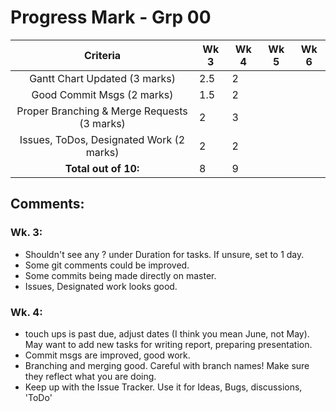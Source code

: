 # Progress Mark - Grp 00

| Criteria                                    | Wk 3 | Wk 4 | Wk 5 | Wk 6|
| :-----------------------------------------: | ---- | ---- | ---- | --- |
| Gantt Chart Updated (3 marks)               | 2.5  | 2    |  
| Good Commit Msgs (2 marks)                  | 1.5  | 2    |   
| Proper Branching & Merge Requests (3 marks) | 2    | 3    |
| Issues, ToDos, Designated Work (2 marks)    | 2    | 2    |
| **Total out of 10:**                        | 8    | 9    |

## Comments:
### Wk. 3:
* Shouldn't see any ? under Duration for tasks. If unsure, set to 1 day.
* Some git comments could be improved.
* Some commits being made directly on master.
* Issues, Designated work looks good.

### Wk. 4:
* touch ups is past due, adjust dates (I think you mean June, not May). May want to add new tasks for writing report, preparing presentation.
* Commit msgs are improved, good work.
* Branching and merging good. Careful with branch names! Make sure they reflect what you are doing.
* Keep up with the Issue Tracker. Use it for Ideas, Bugs, discussions, 'ToDo'